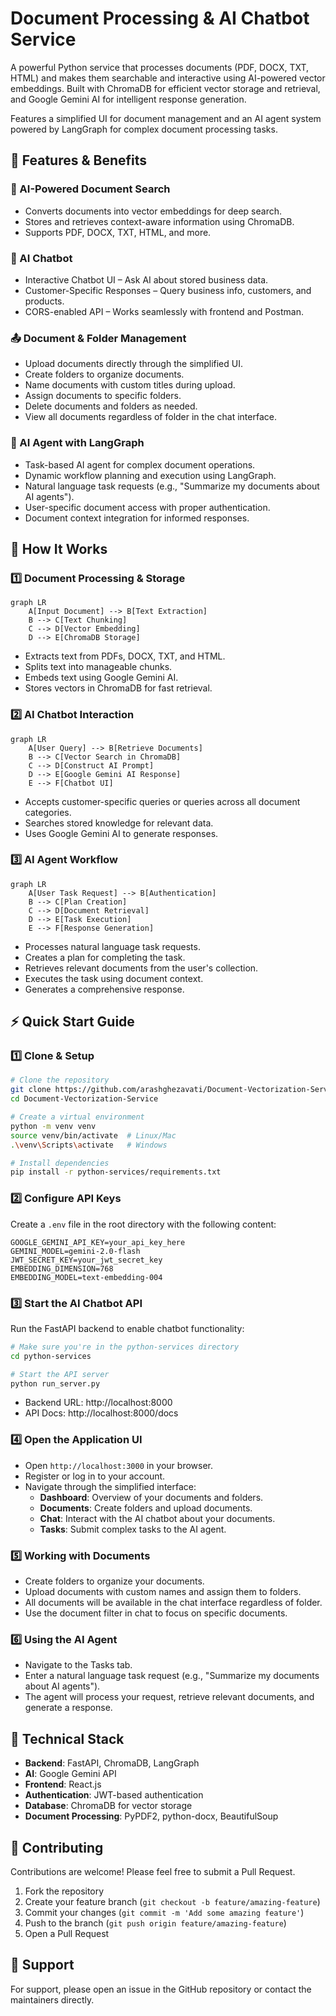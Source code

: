 # Document Processing & AI Chatbot Service

A powerful Python service that processes documents (PDF, DOCX, TXT, HTML) and makes them searchable and interactive using AI-powered vector embeddings. Built with ChromaDB for efficient vector storage and retrieval, and Google Gemini AI for intelligent response generation.

Features a simplified UI for document management and an AI agent system powered by LangGraph for complex document processing tasks.

## 🚀 Features & Benefits

### 📖 AI-Powered Document Search

- Converts documents into vector embeddings for deep search.
- Stores and retrieves context-aware information using ChromaDB.
- Supports PDF, DOCX, TXT, HTML, and more.

### 🤖 AI Chatbot

- Interactive Chatbot UI – Ask AI about stored business data.
- Customer-Specific Responses – Query business info, customers, and products.
- CORS-enabled API – Works seamlessly with frontend and Postman.

### 📤 Document & Folder Management

- Upload documents directly through the simplified UI.
- Create folders to organize documents.
- Name documents with custom titles during upload.
- Assign documents to specific folders.
- Delete documents and folders as needed.
- View all documents regardless of folder in the chat interface.

### 🧠 AI Agent with LangGraph

- Task-based AI agent for complex document operations.
- Dynamic workflow planning and execution using LangGraph.
- Natural language task requests (e.g., "Summarize my documents about AI agents").
- User-specific document access with proper authentication.
- Document context integration for informed responses.

## 🔹 How It Works

### 1️⃣ Document Processing & Storage

```mermaid
graph LR
    A[Input Document] --> B[Text Extraction]
    B --> C[Text Chunking]
    C --> D[Vector Embedding]
    D --> E[ChromaDB Storage]
```

- Extracts text from PDFs, DOCX, TXT, and HTML.
- Splits text into manageable chunks.
- Embeds text using Google Gemini AI.
- Stores vectors in ChromaDB for fast retrieval.

### 2️⃣ AI Chatbot Interaction

```mermaid
graph LR
    A[User Query] --> B[Retrieve Documents]
    B --> C[Vector Search in ChromaDB]
    C --> D[Construct AI Prompt]
    D --> E[Google Gemini AI Response]
    E --> F[Chatbot UI]
```

- Accepts customer-specific queries or queries across all document categories.
- Searches stored knowledge for relevant data.
- Uses Google Gemini AI to generate responses.

### 3️⃣ AI Agent Workflow

```mermaid
graph LR
    A[User Task Request] --> B[Authentication]
    B --> C[Plan Creation]
    C --> D[Document Retrieval]
    D --> E[Task Execution]
    E --> F[Response Generation]
```

- Processes natural language task requests.
- Creates a plan for completing the task.
- Retrieves relevant documents from the user's collection.
- Executes the task using document context.
- Generates a comprehensive response.

## ⚡ Quick Start Guide

### 1️⃣ Clone & Setup

```sh
# Clone the repository
git clone https://github.com/arashghezavati/Document-Vectorization-Service.git
cd Document-Vectorization-Service

# Create a virtual environment
python -m venv venv
source venv/bin/activate  # Linux/Mac
.\venv\Scripts\activate   # Windows

# Install dependencies
pip install -r python-services/requirements.txt
```

### 2️⃣ Configure API Keys

Create a `.env` file in the root directory with the following content:

```
GOOGLE_GEMINI_API_KEY=your_api_key_here
GEMINI_MODEL=gemini-2.0-flash
JWT_SECRET_KEY=your_jwt_secret_key
EMBEDDING_DIMENSION=768
EMBEDDING_MODEL=text-embedding-004
```

### 3️⃣ Start the AI Chatbot API

Run the FastAPI backend to enable chatbot functionality:

```sh
# Make sure you're in the python-services directory
cd python-services

# Start the API server
python run_server.py
```

- Backend URL: http://localhost:8000
- API Docs: http://localhost:8000/docs

### 4️⃣ Open the Application UI

- Open `http://localhost:3000` in your browser.
- Register or log in to your account.
- Navigate through the simplified interface:
  - **Dashboard**: Overview of your documents and folders.
  - **Documents**: Create folders and upload documents.
  - **Chat**: Interact with the AI chatbot about your documents.
  - **Tasks**: Submit complex tasks to the AI agent.

### 5️⃣ Working with Documents

- Create folders to organize your documents.
- Upload documents with custom names and assign them to folders.
- All documents will be available in the chat interface regardless of folder.
- Use the document filter in chat to focus on specific documents.

### 6️⃣ Using the AI Agent

- Navigate to the Tasks tab.
- Enter a natural language task request (e.g., "Summarize my documents about AI agents").
- The agent will process your request, retrieve relevant documents, and generate a response.

## 🔧 Technical Stack

- **Backend**: FastAPI, ChromaDB, LangGraph
- **AI**: Google Gemini API
- **Frontend**: React.js
- **Authentication**: JWT-based authentication
- **Database**: ChromaDB for vector storage
- **Document Processing**: PyPDF2, python-docx, BeautifulSoup

## 🤝 Contributing

Contributions are welcome! Please feel free to submit a Pull Request.

1. Fork the repository
2. Create your feature branch (`git checkout -b feature/amazing-feature`)
3. Commit your changes (`git commit -m 'Add some amazing feature'`)
4. Push to the branch (`git push origin feature/amazing-feature`)
5. Open a Pull Request

## 📩 Support

For support, please open an issue in the GitHub repository or contact the maintainers directly.
